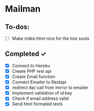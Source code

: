 # Mailman

## To-dos:

- [ ] Make index.html nice for the lost souls
 
## Completed ✓

- [x] Connect to Heroku
- [x] Create PHP rest api 
- [x] Create Email function
- [x] Connect Emailer to Restapi 
- [x] redirect Api call from mirror to emailer
- [x] Implement validation of id:key
- [x] Check if email address valid
- [x] Send html formated texts